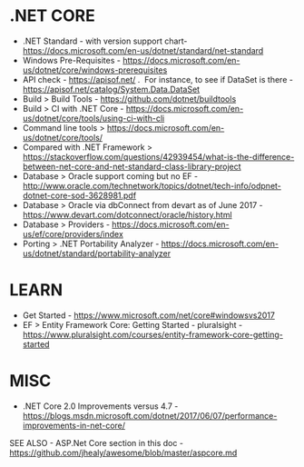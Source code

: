 # .NET CORE
* .NET Standard - with version support chart- https://docs.microsoft.com/en-us/dotnet/standard/net-standard 
* Windows Pre-Requisites - https://docs.microsoft.com/en-us/dotnet/core/windows-prerequisites
* API check - https://apisof.net/ .  For instance, to see if DataSet is there - https://apisof.net/catalog/System.Data.DataSet
* Build > Build Tools - https://github.com/dotnet/buildtools
* Build > CI with .NET Core - https://docs.microsoft.com/en-us/dotnet/core/tools/using-ci-with-cli
* Command line tools > https://docs.microsoft.com/en-us/dotnet/core/tools/
* Compared with .NET Framework > https://stackoverflow.com/questions/42939454/what-is-the-difference-between-net-core-and-net-standard-class-library-project
* Database > Oracle support coming but no EF - http://www.oracle.com/technetwork/topics/dotnet/tech-info/odpnet-dotnet-core-sod-3628981.pdf
* Database > Oracle via dbConnect from devart as of June 2017 - https://www.devart.com/dotconnect/oracle/history.html
* Database > Providers - https://docs.microsoft.com/en-us/ef/core/providers/index
* Porting > .NET Portability Analyzer - https://docs.microsoft.com/en-us/dotnet/standard/portability-analyzer

# LEARN
* Get Started - https://www.microsoft.com/net/core#windowsvs2017
* EF > Entity Framework Core: Getting Started - pluralsight - https://www.pluralsight.com/courses/entity-framework-core-getting-started

# MISC
* .NET Core 2.0 Improvements versus 4.7 - https://blogs.msdn.microsoft.com/dotnet/2017/06/07/performance-improvements-in-net-core/

SEE ALSO - ASP.Net Core section in this doc - https://github.com/jhealy/awesome/blob/master/aspcore.md
